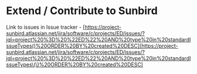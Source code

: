 # Extend / Contribute to Sunbird

Link to issues in Issue tracker - [https://project-sunbird.atlassian.net/jira/software/c/projects/ED/issues/?jql=project%20%3D%20%22ED%22%20AND%20type%20in%20standardIssueTypes()%20ORDER%20BY%20created%20DESC](https://project-sunbird.atlassian.net/jira/software/c/projects/ED/issues/?jql=project%20%3D%20%22ED%22%20AND%20type%20in%20standardIssueTypes\(\)%20ORDER%20BY%20created%20DESC)

